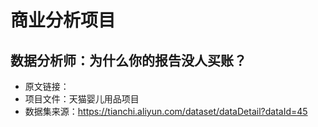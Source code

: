 # 商业分析项目

## 数据分析师：为什么你的报告没人买账？
- 原文链接：
- 项目文件：天猫婴儿用品项目
- 数据集来源：https://tianchi.aliyun.com/dataset/dataDetail?dataId=45